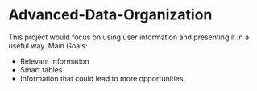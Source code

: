 # Advanced-Data-Organization
This project would focus on using user information and presenting it in a useful way.
  Main Goals:
- Relevant Information
- Smart tables
- Information that could lead to more opportunities.
